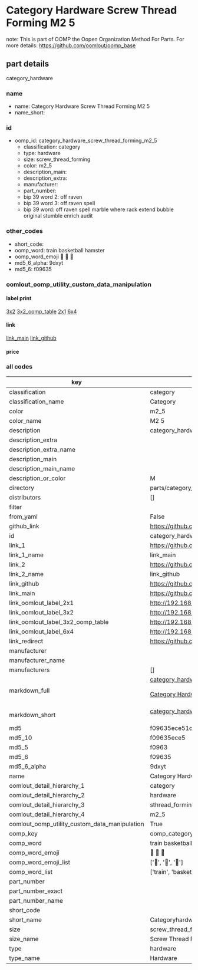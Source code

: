 # Category Hardware Screw Thread Forming M2 5  

note: This is part of OOMP the Oopen Organization Method For Parts. For more details: https://github.com/oomlout/oomp_base

##  part details
  



category_hardware



### name
* name: Category Hardware Screw Thread Forming M2 5
* name_short: 
### id
* oomp_id: category_hardware_screw_thread_forming_m2_5
  * classification: category
  * type: hardware
  * size: screw_thread_forming
  * color: m2_5
  * description_main: 
  * description_extra: 
  * manufacturer: 
  * part_number: 
  * bip 39 word 2: off raven
  * bip 39 word 3: off raven spell
  * bip 39 word: off raven spell marble where rack extend bubble original stumble enrich audit

### other_codes
* short_code: 
* oomp_word: train basketball hamster
* oomp_word_emoji :train: :basketball: :hamster:
* md5_6_alpha: 9dxyt
* md5_6: f09635






### oomlout_oomp_utility_custom_data_manipulation
#### label print
[3x2](http://192.168.1.245:1112/?label=oomp%209dxyt)
[3x2_oomp_table](http://192.168.1.108:1112/?label=oomp%209dxyt)
[2x1](http://192.168.1.242:1112/?label=oomp%209dxyt)
[6x4](http://192.168.1.55:1112/?label=oomp%209dxyt)    

#### link

[link_main](https://github.com/oomlout/oomlout_oomp_version_1_messy/tree/main/parts/category_hardware_screw_thread_forming_m2_5) [link_github](https://github.com/oomlout/oomlout_oomp_version_1_messy/tree/main/parts/category_hardware_screw_thread_forming_m2_5)                             

#### price







### all codes 
| key | value |  
| --- | --- |  
| classification | category |  
| classification_name | Category |  
| color | m2_5 |  
| color_name | M2 5 |  
| description | category_hardware |  
| description_extra |  |  
| description_extra_name |  |  
| description_main |  |  
| description_main_name |  |  
| description_or_color | M  |  
| directory | parts/category_hardware_screw_thread_forming_m2_5 |  
| distributors | [] |  
| filter |  |  
| from_yaml | False |  
| github_link | https://github.com/oomlout/oomlout_oomp_part_src/tree/main/parts/category_hardware_screw_thread_forming_m2_5 |  
| id | category_hardware_screw_thread_forming_m2_5 |  
| link_1 | https://github.com/oomlout/oomlout_oomp_version_1_messy/tree/main/parts/category_hardware_screw_thread_forming_m2_5 |  
| link_1_name | link_main |  
| link_2 | https://github.com/oomlout/oomlout_oomp_version_1_messy/tree/main/parts/category_hardware_screw_thread_forming_m2_5 |  
| link_2_name | link_github |  
| link_github | https://github.com/oomlout/oomlout_oomp_version_1_messy/tree/main/parts/category_hardware_screw_thread_forming_m2_5 |  
| link_main | https://github.com/oomlout/oomlout_oomp_version_1_messy/tree/main/parts/category_hardware_screw_thread_forming_m2_5 |  
| link_oomlout_label_2x1 | http://192.168.1.242:1112/?label=oomp%209dxyt |  
| link_oomlout_label_3x2 | http://192.168.1.245:1112/?label=oomp%209dxyt |  
| link_oomlout_label_3x2_oomp_table | http://192.168.1.108:1112/?label=oomp%209dxyt |  
| link_oomlout_label_6x4 | http://192.168.1.55:1112/?label=oomp%209dxyt |  
| link_redirect | https://github.com/oomlout/oomlout_oomp_version_1_messy/tree/main/parts/category_hardware_screw_thread_forming_m2_5 |  
| manufacturer |  |  
| manufacturer_name |  |  
| manufacturers | [] |  
| markdown_full | [category_hardware_screw_thread_forming_m2_5](none)<br>[](none)<br>[Category Hardware Screw Thread Forming M2 5](none)<br><br> |  
| markdown_short | [category_hardware_screw_thread_forming_m2_5](none)<br><br> |  
| md5 | f09635ece51d4a1ec27d287ba26c9cca |  
| md5_10 | f09635ece5 |  
| md5_5 | f0963 |  
| md5_6 | f09635 |  
| md5_6_alpha | 9dxyt |  
| name | Category Hardware Screw Thread Forming M2 5 |  
| oomlout_detail_hierarchy_1 | category |  
| oomlout_detail_hierarchy_2 | hardware |  
| oomlout_detail_hierarchy_3 | sthread_forming |  
| oomlout_detail_hierarchy_4 | m2_5 |  
| oomlout_oomp_utility_custom_data_manipulation | True |  
| oomp_key | oomp_category_hardware_screw_thread_forming_m2_5 |  
| oomp_word | train basketball hamster |  
| oomp_word_emoji | :train: :basketball: :hamster: |  
| oomp_word_emoji_list | [':train:', ':basketball:', ':hamster:'] |  
| oomp_word_list | ['train', 'basketball', 'hamster'] |  
| part_number |  |  
| part_number_exact |  |  
| part_number_name |  |  
| short_code |  |  
| short_name | Categoryhardware |  
| size | screw_thread_forming |  
| size_name | Screw Thread Forming |  
| type | hardware |  
| type_name | Hardware |  
